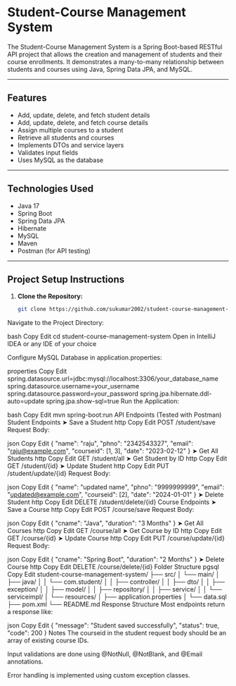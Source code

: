 # Student-Course Management System

The Student-Course Management System is a Spring Boot-based RESTful API project that allows the creation and management of students and their course enrollments. It demonstrates a many-to-many relationship between students and courses using Java, Spring Data JPA, and MySQL.

---

## Features

- Add, update, delete, and fetch student details
- Add, update, delete, and fetch course details
- Assign multiple courses to a student
- Retrieve all students and courses
- Implements DTOs and service layers
- Validates input fields
- Uses MySQL as the database

---

## Technologies Used

- Java 17  
- Spring Boot  
- Spring Data JPA  
- Hibernate  
- MySQL  
- Maven  
- Postman (for API testing)

---

## Project Setup Instructions

1. **Clone the Repository:**
   ```bash
   git clone https://github.com/sukumar2002/student-course-management-system.git
Navigate to the Project Directory:

bash
Copy
Edit
cd student-course-management-system
Open in IntelliJ IDEA or any IDE of your choice

Configure MySQL Database in application.properties:

properties
Copy
Edit
spring.datasource.url=jdbc:mysql://localhost:3306/your_database_name
spring.datasource.username=your_username
spring.datasource.password=your_password
spring.jpa.hibernate.ddl-auto=update
spring.jpa.show-sql=true
Run the Application:

bash
Copy
Edit
mvn spring-boot:run
API Endpoints (Tested with Postman)
Student Endpoints
➤ Save a Student
http
Copy
Edit
POST /student/save
Request Body:

json
Copy
Edit
{
  "name": "raju",
  "phno": "2342543327",
  "email": "raju@example.com",
  "courseid": [1, 3],
  "date": "2023-02-12"
}
➤ Get All Students
http
Copy
Edit
GET /student/all
➤ Get Student by ID
http
Copy
Edit
GET /student/{id}
➤ Update Student
http
Copy
Edit
PUT /student/update/{id}
Request Body:

json
Copy
Edit
{
  "name": "updated name",
  "phno": "9999999999",
  "email": "updated@example.com",
  "courseid": [2],
  "date": "2024-01-01"
}
➤ Delete Student
http
Copy
Edit
DELETE /student/delete/{id}
Course Endpoints
➤ Save a Course
http
Copy
Edit
POST /course/save
Request Body:

json
Copy
Edit
{
  "cname": "Java",
  "duration": "3 Months"
}
➤ Get All Courses
http
Copy
Edit
GET /course/all
➤ Get Course by ID
http
Copy
Edit
GET /course/{id}
➤ Update Course
http
Copy
Edit
PUT /course/update/{id}
Request Body:

json
Copy
Edit
{
  "cname": "Spring Boot",
  "duration": "2 Months"
}
➤ Delete Course
http
Copy
Edit
DELETE /course/delete/{id}
Folder Structure
pgsql
Copy
Edit
student-course-management-system/
├── src/
│   └── main/
│       ├── java/
│       │   └── com.student/
│       │       ├── controller/
│       │       ├── dto/
│       │       ├── exception/
│       │       ├── model/
│       │       ├── repository/
│       │       ├── service/
│       │       └── serviceimpl/
│       └── resources/
│           ├── application.properties
│           └── data.sql
├── pom.xml
└── README.md
Response Structure
Most endpoints return a response like:

json
Copy
Edit
{
  "message": "Student saved successfully",
  "status": true,
  "code": 200
}
Notes
The courseid in the student request body should be an array of existing course IDs.

Input validations are done using @NotNull, @NotBlank, and @Email annotations.

Error handling is implemented using custom exception classes.
